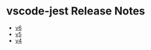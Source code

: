 # vscode-jest Release Notes
- [v6](release-note-v6.md)
- [v5](release-note-v5.x.md)
- [v4](release-note-v4.md)